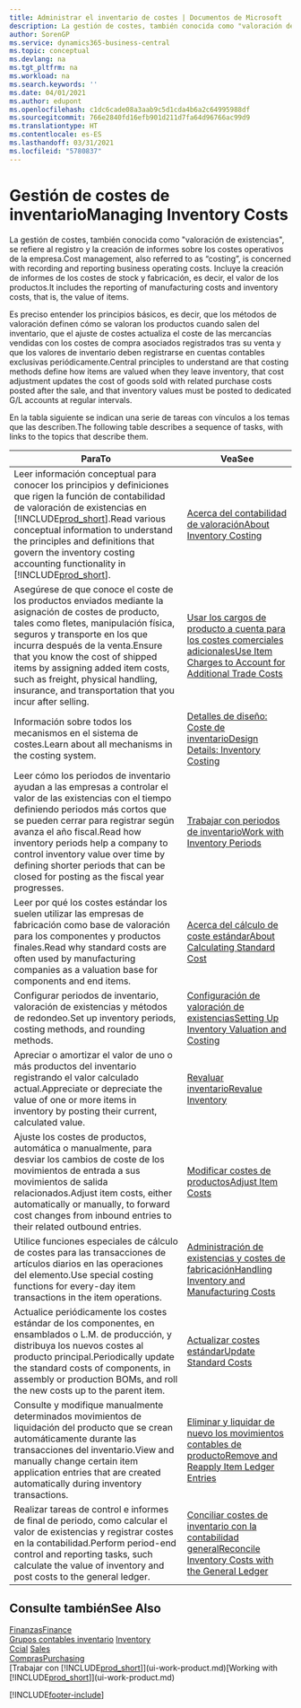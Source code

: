 ```yaml
---
title: Administrar el inventario de costes | Documentos de Microsoft
description: La gestión de costes, también conocida como "valoración de existencias", se refiere al registro y la creación de informes sobre los costes operativos de la empresa. Incluye la creación de informes de los costes de stock y fabricación, es decir, el valor de los productos.
author: SorenGP
ms.service: dynamics365-business-central
ms.topic: conceptual
ms.devlang: na
ms.tgt_pltfrm: na
ms.workload: na
ms.search.keywords: ''
ms.date: 04/01/2021
ms.author: edupont
ms.openlocfilehash: c1dc6cade08a3aab9c5d1cda4b6a2c64995988df
ms.sourcegitcommit: 766e2840fd16efb901d211d7fa64d96766ac99d9
ms.translationtype: HT
ms.contentlocale: es-ES
ms.lasthandoff: 03/31/2021
ms.locfileid: "5780837"
---
```

# <a name="managing-inventory-costs"></a><span data-ttu-id="85291-104">Gestión de costes de inventario</span><span class="sxs-lookup"><span data-stu-id="85291-104">Managing Inventory Costs</span></span>
<span data-ttu-id="85291-105">La gestión de costes, también conocida como "valoración de existencias", se refiere al registro y la creación de informes sobre los costes operativos de la empresa.</span><span class="sxs-lookup"><span data-stu-id="85291-105">Cost management, also referred to as “costing”, is concerned with recording and reporting business operating costs.</span></span> <span data-ttu-id="85291-106">Incluye la creación de informes de los costes de stock y fabricación, es decir, el valor de los productos.</span><span class="sxs-lookup"><span data-stu-id="85291-106">It includes the reporting of manufacturing costs and inventory costs, that is, the value of items.</span></span>   

<span data-ttu-id="85291-107">Es preciso entender los principios básicos, es decir, que los métodos de valoración definen cómo se valoran los productos cuando salen del inventario, que el ajuste de costes actualiza el coste de las mercancías vendidas con los costes de compra asociados registrados tras su venta y que los valores de inventario deben registrarse en cuentas contables exclusivas periódicamente.</span><span class="sxs-lookup"><span data-stu-id="85291-107">Central principles to understand are that costing methods define how items are valued when they leave inventory, that cost adjustment updates the cost of goods sold with related purchase costs posted after the sale, and that inventory values must be posted to dedicated G/L accounts at regular intervals.</span></span>

<span data-ttu-id="85291-108">En la tabla siguiente se indican una serie de tareas con vínculos a los temas que las describen.</span><span class="sxs-lookup"><span data-stu-id="85291-108">The following table describes a sequence of tasks, with links to the topics that describe them.</span></span>

|<span data-ttu-id="85291-109">**Para**</span><span class="sxs-lookup"><span data-stu-id="85291-109">**To**</span></span>|<span data-ttu-id="85291-110">**Vea**</span><span class="sxs-lookup"><span data-stu-id="85291-110">**See**</span></span>|  
|------------|-------------|  
|<span data-ttu-id="85291-111">Leer información conceptual para conocer los principios y definiciones que rigen la función de contabilidad de valoración de existencias en [!INCLUDE[prod_short](includes/prod_short.md)].</span><span class="sxs-lookup"><span data-stu-id="85291-111">Read various conceptual information to understand the principles and definitions that govern the inventory costing accounting functionality in [!INCLUDE[prod_short](includes/prod_short.md)].</span></span>|[<span data-ttu-id="85291-112">Acerca del contabilidad de valoración</span><span class="sxs-lookup"><span data-stu-id="85291-112">About Inventory Costing</span></span>](finance-learn-about-costing.md)|  
|<span data-ttu-id="85291-113">Asegúrese de que conoce el coste de los productos enviados mediante la asignación de costes de producto, tales como fletes, manipulación física, seguros y transporte en los que incurra después de la venta.</span><span class="sxs-lookup"><span data-stu-id="85291-113">Ensure that you know the cost of shipped items by assigning added item costs, such as freight, physical handling, insurance, and transportation that you incur after selling.</span></span>|[<span data-ttu-id="85291-114">Usar los cargos de producto a cuenta para los costes comerciales adicionales</span><span class="sxs-lookup"><span data-stu-id="85291-114">Use Item Charges to Account for Additional Trade Costs</span></span>](payables-how-assign-item-charges.md)|
|<span data-ttu-id="85291-115">Información sobre todos los mecanismos en el sistema de costes.</span><span class="sxs-lookup"><span data-stu-id="85291-115">Learn about all mechanisms in the costing system.</span></span>|[<span data-ttu-id="85291-116">Detalles de diseño: Coste de inventario</span><span class="sxs-lookup"><span data-stu-id="85291-116">Design Details: Inventory Costing</span></span>](design-details-inventory-costing.md)|
|<span data-ttu-id="85291-117">Leer cómo los periodos de inventario ayudan a las empresas a controlar el valor de las existencias con el tiempo definiendo periodos más cortos que se pueden cerrar para registrar según avanza el año fiscal.</span><span class="sxs-lookup"><span data-stu-id="85291-117">Read how inventory periods help a company to control inventory value over time by defining shorter periods that can be closed for posting as the fiscal year progresses.</span></span>|[<span data-ttu-id="85291-118">Trabajar con periodos de inventario</span><span class="sxs-lookup"><span data-stu-id="85291-118">Work with Inventory Periods</span></span>](finance-how-to-work-with-inventory-periods.md)|
|<span data-ttu-id="85291-119">Leer por qué los costes estándar los suelen utilizar las empresas de fabricación como base de valoración para los componentes y productos finales.</span><span class="sxs-lookup"><span data-stu-id="85291-119">Read why standard costs are often used by manufacturing companies as a valuation base for components and end items.</span></span>|[<span data-ttu-id="85291-120">Acerca del cálculo de coste estándar</span><span class="sxs-lookup"><span data-stu-id="85291-120">About Calculating Standard Cost</span></span>](finance-about-calculating-standard-cost.md)|
|<span data-ttu-id="85291-121">Configurar periodos de inventario, valoración de existencias y métodos de redondeo.</span><span class="sxs-lookup"><span data-stu-id="85291-121">Set up inventory periods, costing methods, and rounding methods.</span></span>|[<span data-ttu-id="85291-122">Configuración de valoración de existencias</span><span class="sxs-lookup"><span data-stu-id="85291-122">Setting Up Inventory Valuation and Costing</span></span>](finance-set-up-inventory-valuation-and-costing.md)|
|<span data-ttu-id="85291-123">Apreciar o amortizar el valor de uno o más productos del inventario registrando el valor calculado actual.</span><span class="sxs-lookup"><span data-stu-id="85291-123">Appreciate or depreciate the value of one or more items in inventory by posting their current, calculated value.</span></span>|[<span data-ttu-id="85291-124">Revaluar inventario</span><span class="sxs-lookup"><span data-stu-id="85291-124">Revalue Inventory</span></span>](inventory-how-revalue-inventory.md)|
|<span data-ttu-id="85291-125">Ajuste los costes de productos, automática o manualmente, para desviar los cambios de coste de los movimientos de entrada a sus movimientos de salida relacionados.</span><span class="sxs-lookup"><span data-stu-id="85291-125">Adjust item costs, either automatically or manually, to forward cost changes from inbound entries to their related outbound entries.</span></span>|[<span data-ttu-id="85291-126">Modificar costes de productos</span><span class="sxs-lookup"><span data-stu-id="85291-126">Adjust Item Costs</span></span>](inventory-how-adjust-item-costs.md)|
|<span data-ttu-id="85291-127">Utilice funciones especiales de cálculo de costes para las transacciones de artículos diarios en las operaciones del elemento.</span><span class="sxs-lookup"><span data-stu-id="85291-127">Use special costing functions for every-day item transactions in the item operations.</span></span>|[<span data-ttu-id="85291-128">Administración de existencias y costes de fabricación</span><span class="sxs-lookup"><span data-stu-id="85291-128">Handling Inventory and Manufacturing Costs</span></span>](finance-handle-inventory-and-manufacturing-costs.md)|  
|<span data-ttu-id="85291-129">Actualice periódicamente los costes estándar de los componentes, en ensamblados o L.M. de producción, y distribuya los nuevos costes al producto principal.</span><span class="sxs-lookup"><span data-stu-id="85291-129">Periodically update the standard costs of components, in assembly or production BOMs, and roll the new costs up to the parent item.</span></span>|[<span data-ttu-id="85291-130">Actualizar costes estándar</span><span class="sxs-lookup"><span data-stu-id="85291-130">Update Standard Costs</span></span>](finance-how-to-update-standard-costs.md)|
|<span data-ttu-id="85291-131">Consulte y modifique manualmente determinados movimientos de liquidación del producto que se crean automáticamente durante las transacciones del inventario.</span><span class="sxs-lookup"><span data-stu-id="85291-131">View and manually change certain item application entries that are created automatically during inventory transactions.</span></span>|[<span data-ttu-id="85291-132">Eliminar y liquidar de nuevo los movimientos contables de producto</span><span class="sxs-lookup"><span data-stu-id="85291-132">Remove and Reapply Item Ledger Entries</span></span>](finance-how-to-remove-and-reapply-item-entries.md)|
|<span data-ttu-id="85291-133">Realizar tareas de control e informes de final de periodo, como calcular el valor de existencias y registrar costes en la contabilidad.</span><span class="sxs-lookup"><span data-stu-id="85291-133">Perform period-end control and reporting tasks, such calculate the value of inventory and post costs to the general ledger.</span></span>|[<span data-ttu-id="85291-134">Conciliar costes de inventario con la contabilidad general</span><span class="sxs-lookup"><span data-stu-id="85291-134">Reconcile Inventory Costs with the General Ledger</span></span>](finance-how-to-post-inventory-costs-to-the-general-ledger.md)|

## <a name="see-also"></a><span data-ttu-id="85291-135">Consulte también</span><span class="sxs-lookup"><span data-stu-id="85291-135">See Also</span></span>  
 [<span data-ttu-id="85291-136">Finanzas</span><span class="sxs-lookup"><span data-stu-id="85291-136">Finance</span></span>](finance.md)  
 <span data-ttu-id="85291-137">[Grupos contables inventario](inventory-manage-inventory.md) </span><span class="sxs-lookup"><span data-stu-id="85291-137">[Inventory](inventory-manage-inventory.md) </span></span>  
 <span data-ttu-id="85291-138">[Ccial](sales-manage-sales.md) </span><span class="sxs-lookup"><span data-stu-id="85291-138">[Sales](sales-manage-sales.md) </span></span>  
 [<span data-ttu-id="85291-139">Compras</span><span class="sxs-lookup"><span data-stu-id="85291-139">Purchasing</span></span>](purchasing-manage-purchasing.md)  
 <span data-ttu-id="85291-140">[Trabajar con [!INCLUDE[prod_short](includes/prod_short.md)]](ui-work-product.md)</span><span class="sxs-lookup"><span data-stu-id="85291-140">[Working with [!INCLUDE[prod_short](includes/prod_short.md)]](ui-work-product.md)</span></span>


[!INCLUDE[footer-include](includes/footer-banner.md)]